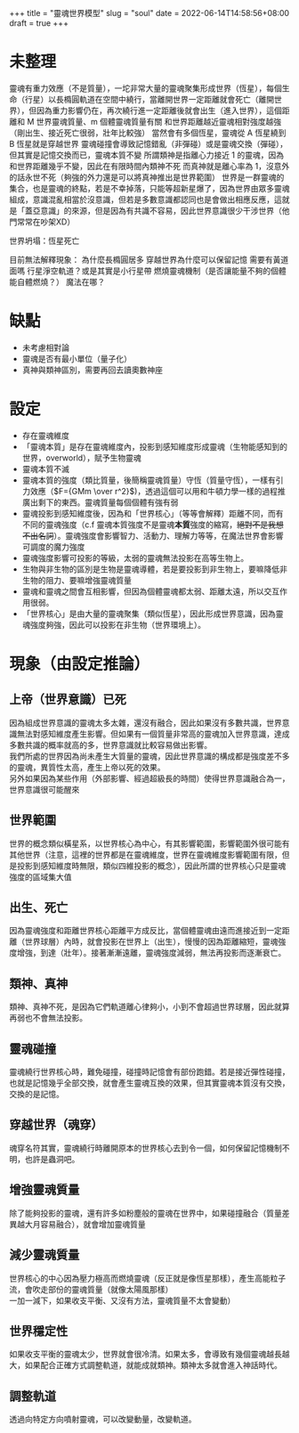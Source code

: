 +++
title = "靈魂世界模型"
slug = "soul"
date = 2022-06-14T14:58:56+08:00
draft = true
+++

# 未整理
靈魂有重力效應（不是質量），一坨非常大量的靈魂聚集形成世界（恆星），每個生命（行星）以長橢圓軌道在空間中繞行，當離開世界一定距離就會死亡（離開世界），但因為重力影響仍在，再次繞行進一定距離後就會出生（進入世界），這個距離和 M 世界靈魂質量、m 個體靈魂質量有關
和世界距離越近靈魂相對強度越強（剛出生、接近死亡很弱，壯年比較強）
當然會有多個恆星，靈魂從 A 恆星繞到 B 恆星就是穿越世界
靈魂碰撞會導致記憶錯亂（非彈碰）或是靈魂交換（彈碰），但其實是記憶交換而已，靈魂本質不變
所謂類神是指離心力接近 1 的靈魂，因為和世界距離幾乎不變，因此在有限時間內類神不死
而真神就是離心率為 1，沒意外的話永世不死（夠強的外力還是可以將真神推出是世界範圍）
世界是一群靈魂的集合，也是靈魂的終點，若是不幸掉落，只能等超新星爆了，因為世界由眾多靈魂組成，意識混亂相當於沒意識，但若是多數意識都認同也是會做出相應反應，這就是「蓋亞意識」的來源，但是因為有共識不容易，因此世界意識很少干涉世界（他門常常在吵架XD）

世界坍塌：恆星死亡

目前無法解釋現象：
為什麼長橢圓居多
穿越世界為什麼可以保留記憶
需要有黃道面嗎
行星淨空軌道？或是其實是小行星帶
燃燒靈魂機制（是否讓能量不夠的個體能自體燃燒？）
魔法在哪？

# 缺點
* 未考慮相對論
* 靈魂是否有最小單位（量子化）
* 真神與類神區別，需要再回去讀奧數神座

# 設定
* 存在靈魂維度
* 「靈魂本質」是存在靈魂維度內，投影到感知維度形成靈魂（生物能感知到的世界，overworld），賦予生物靈魂
* 靈魂本質不滅
* 靈魂本質的強度（類比質量，後簡稱靈魂質量）守恆（質量守恆），一樣有引力效應（$F={GMm \over r^2}$)，透過這個可以用和牛頓力學一樣的過程推廣出剩下的東西。靈魂質量每個個體有強有弱  
* 靈魂投影到感知維度後，因為和「世界核心」（等等會解釋）距離不同，而有不同的靈魂強度（c.f 靈魂本質強度不是靈魂**本質**強度的縮寫，~~絕對不是我想不出名詞~~）。靈魂強度會影響智力、活動力、理解力等等，在魔法世界會影響可調度的魔力強度  
* 靈魂強度影響可投影的等級，太弱的靈魂無法投影在高等生物上。  
* 生物與非生物的區別是生物是靈魂導體，若是要投影到非生物上，要嘛降低非生物的阻力、要嘛增強靈魂質量  
* 靈魂和靈魂之間會互相影響，但因為個體靈魂都太弱、距離太遠，所以交互作用很弱。  
* 「世界核心」是由大量的靈魂聚集（類似恆星），因此形成世界意識，因為靈魂強度夠強，因此可以投影在非生物（世界環境上）。  

# 現象（由設定推論）
## 上帝（世界意識）已死
因為組成世界意識的靈魂太多太雜，還沒有融合，因此如果沒有多數共識，世界意識無法對感知維度產生影響。但如果有一個質量非常高的靈魂加入世界意識，達成多數共識的概率就高的多，世界意識就比較容易做出影響。  
我們所處的世界因為尚未產生大質量的靈魂，因此世界意識的構成都是強度差不多的靈魂，異質性太高，產生上帝以死的效果。  
另外如果因為某些作用（外部影響、經過超級長的時間）使得世界意識融合為一，世界意識很可能醒來  
## 世界範圍
世界的概念類似橫星系，以世界核心為中心，有其影響範圍，影響範圍外很可能有其他世界（注意，這裡的世界都是在靈魂維度，世界在靈魂維度影響範圍有限，但是投影到感知維度時無限，類似四維投影的概念），因此所謂的世界核心只是靈魂強度的區域集大值  
## 出生、死亡
因為靈魂強度和距離世界核心距離平方成反比，當個體靈魂由遠而進接近到一定距離（世界球層）內時，就會投影在世界上（出生），慢慢的因為距離縮短，靈魂強度增強，到達（壯年）。接著漸漸遠離，靈魂強度減弱，無法再投影而逐漸衰亡。  
## 類神、真神
類神、真神不死，是因為它們軌道離心律夠小，小到不會超過世界球層，因此就算再弱也不會無法投影。  
## 靈魂碰撞
靈魂繞行世界核心時，難免碰撞，碰撞時記憶會有部份跑錯。若是接近彈性碰撞，也就是記憶幾乎全部交換，就會產生靈魂互換的效果，但其實靈魂本質沒有交換，交換的是記憶。  
## 穿越世界（魂穿）
魂穿名符其實，靈魂繞行時離開原本的世界核心去到令一個，如何保留記憶機制不明，也許是蟲洞吧。
## 增強靈魂質量
除了能夠投影的靈魂，還有許多如粉塵般的靈魂在世界中，如果碰撞融合（質量差異越大月容易融合），就會增加靈魂質量  
## 減少靈魂質量
世界核心的中心因為壓力極高而燃燒靈魂（反正就是像恆星那樣），產生高能粒子流，會吹走部份的靈魂質量（就像太陽風那樣）  
一加一減下，如果收支平衡、又沒有方法，靈魂質量不太會變動）  
## 世界穩定性
如果收支平衡的靈魂太少，世界就會很冷清。如果太多，會導致有幾個靈魂越長越大，如果配合正確方式調整軌道，就能成就類神。類神太多就會進入神話時代。
## 調整軌道
透過向特定方向噴射靈魂，可以改變動量，改變軌道。
## 
## 
